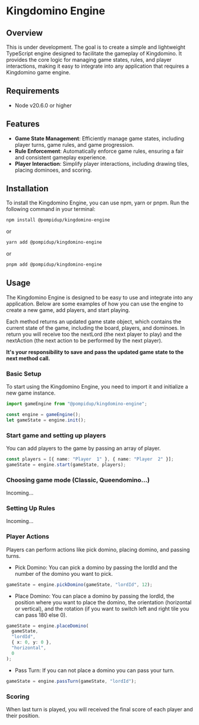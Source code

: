 # Kingdomino Engine

## Overview

This is under development. The goal is to create a simple and lightweight TypeScript engine designed to facilitate the gameplay of Kingdomino. It provides the core logic for managing game states, rules, and player interactions, making it easy to integrate into any application that requires a Kingdomino game engine.

## Requirements

- Node v20.6.0 or higher

## Features

- **Game State Management**: Efficiently manage game states, including player turns, game rules, and game progression.
- **Rule Enforcement**: Automatically enforce game rules, ensuring a fair and consistent gameplay experience.
- **Player Interaction**: Simplify player interactions, including drawing tiles, placing dominoes, and scoring.

## Installation

To install the Kingdomino Engine, you can use npm, yarn or pnpm. Run the following command in your terminal:

```bash
npm install @pompidup/kingdomino-engine
```

or

```bash
yarn add @pompidup/kingdomino-engine
```

or

```bash
pnpm add @pompidup/kingdomino-engine
```

## Usage

The Kingdomino Engine is designed to be easy to use and integrate into any application. Below are some examples of how you can use the engine to create a new game, add players, and start playing.

Each method returns an updated game state object, which contains the current state of the game, including the board, players, and dominoes. In return you will receive too the nextLord (the next player to play) and the nextAction (the next action to be performed by the next player).

**It's your responsibility to save and pass the updated game state to the next method call.**

### Basic Setup

To start using the Kingdomino Engine, you need to import it and initialize a new game instance.

```typescript
import gameEngine from "@pompidup/kingdomino-engine";

const engine = gameEngine();
let gameState = engine.init();
```

### Start game and setting up players

You can add players to the game by passing an array of player.

```typescript
const players = [{ name: "Player  1" }, { name: "Player  2" }];
gameState = engine.start(gameState, players);
```

### Choosing game mode (Classic, Queendomino...)

Incoming...

### Setting Up Rules

Incoming...

### Player Actions

Players can perform actions like pick domino, placing domino, and passing turns.

- Pick Domino:
  You can pick a domino by passing the lordId and the number of the domino you want to pick.

```typescript
gameState = engine.pickDomino(gameState, "lordId", 12);
```

- Place Domino:
  You can place a domino by passing the lordId, the position where you want to place the domino, the orientation (horizontal or vertical), and the rotation (if you want to switch left and right tile you can pass 180 else 0).

```typescript
gameState = engine.placeDomino(
  gameState,
  "lordId",
  { x: 0, y: 0 },
  "horizontal",
  0
);
```

- Pass Turn:
  If you can not place a domino you can pass your turn.

```typescript
gameState = engine.passTurn(gameState, "lordId");
```

### Scoring

When last turn is played, you will received the final score of each player and their position.
